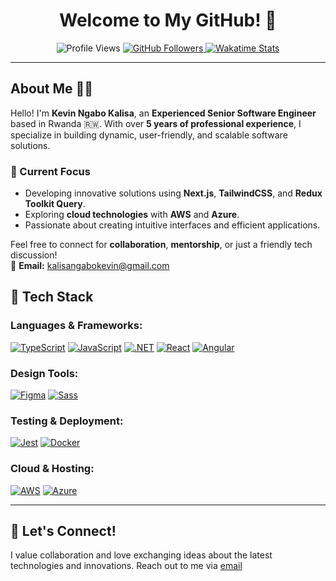<h1 align="center">Welcome to My GitHub! 🌟</h1>

<p align="center">
  <img src="https://komarev.com/ghpvc/?username=kalisaNkevin" alt="Profile Views" />
  <a href="https://github.com/kalisaNkevin?tab=followers">
    <img src="https://img.shields.io/github/followers/kalisaNkevin?logo=github&style=plastic" alt="GitHub Followers" />
  </a>
  <a href="https://wakatime.com/kalisaNkevin">
    <img src="https://wakatime.com/badge/user/018cbf7c-8623-470c-ad5b-0b7f51ca3343.svg" alt="Wakatime Stats" />
  </a>
</p>

---

## About Me 👨‍💻

Hello! I'm **Kevin Ngabo Kalisa**, an **Experienced Senior Software Engineer** based in Rwanda 🇷🇼. With over **5 years of professional experience**, I specialize in building dynamic, user-friendly, and scalable software solutions.

### 🌱 Current Focus
- Developing innovative solutions using **Next.js**, **TailwindCSS**, and **Redux Toolkit Query**.
- Exploring **cloud technologies** with **AWS** and **Azure**.
- Passionate about creating intuitive interfaces and efficient applications.

Feel free to connect for **collaboration**, **mentorship**, or just a friendly tech discussion!  
📧 **Email:** [kalisangabokevin@gmail.com](mailto:kalisangabokevin@gmail.com)  

## 🚀 Tech Stack

### Languages & Frameworks:
[![TypeScript](https://img.shields.io/badge/TypeScript-3178C6?style=plastic&logo=typescript&logoColor=white)](https://www.typescriptlang.org/)
[![JavaScript](https://img.shields.io/badge/JavaScript-F7DF1E?style=plastic&logo=javascript&logoColor=black)](https://developer.mozilla.org/en-US/docs/Web/JavaScript)
[![.NET](https://img.shields.io/badge/.NET-512BD4?style=plastic&logo=dotnet&logoColor=white)](https://dotnet.microsoft.com/)
[![React](https://img.shields.io/badge/React-61DAFB?style=plastic&logo=react&logoColor=black)](https://reactjs.org/)
[![Angular](https://img.shields.io/badge/Angular-DD0031?style=plastic&logo=angular&logoColor=white)](https://angular.io/)

### Design Tools:
[![Figma](https://img.shields.io/badge/Figma-F24E1E?style=plastic&logo=figma&logoColor=white)](https://www.figma.com/)
[![Sass](https://img.shields.io/badge/Sass-CC6699?style=plastic&logo=sass&logoColor=white)](https://sass-lang.com/)

### Testing & Deployment:
[![Jest](https://img.shields.io/badge/Jest-C21325?style=plastic&logo=jest&logoColor=white)](https://jestjs.io/)
[![Docker](https://img.shields.io/badge/Docker-2496ED?style=plastic&logo=docker&logoColor=white)](https://www.docker.com/)

### Cloud & Hosting:
[![AWS](https://img.shields.io/badge/AWS-232F3E?style=plastic&logo=amazon-aws&logoColor=white)](https://aws.amazon.com/)
[![Azure](https://img.shields.io/badge/Azure-0089D6?style=plastic&logo=microsoft-azure&logoColor=white)](https://azure.microsoft.com/)

---

## 🎯 Let's Connect!

I value collaboration and love exchanging ideas about the latest technologies and innovations. Reach out to me via [email](mailto:kalisangabokevin@gmail.com) 
